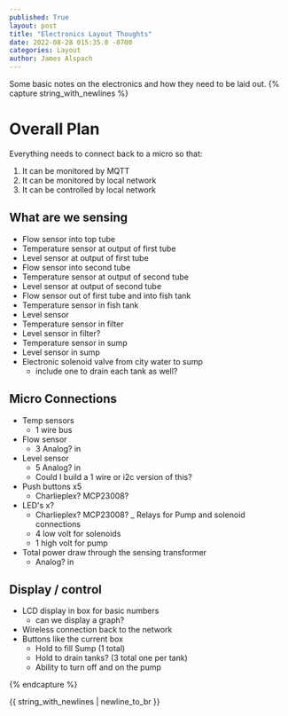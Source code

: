 ```yaml
---
published: True
layout: post
title: "Electronics Layout Thoughts"
date: 2022-08-28 015:35.0 -0700
categories: Layout
author: James Alspach
---
```

Some basic notes on the electronics and how they need to be laid out.
{% capture string_with_newlines %}
# Overall Plan
Everything needs to connect back to a micro so that:
1. It can be monitored by MQTT
2. It can be monitored by local network
3. It can be controlled by local network

## What are we sensing
- Flow sensor into top tube
- Temperature sensor at output of first tube
- Level sensor at output of first tube
- Flow sensor into second tube
- Temperature sensor at output of second tube
- Level sensor at output of second tube
- Flow sensor out of first tube and into fish tank
- Temperature sensor in fish tank
- Level sensor
- Temperature sensor in filter
- Level sensor in filter?
- Temperature sensor in sump
- Level sensor in sump
- Electronic solenoid valve from city water to sump
    - include one to drain each tank as well?  

## Micro Connections
- Temp sensors
    - 1 wire bus
- Flow sensor
    - 3 Analog? in
- Level sensor
    - 5 Analog? in
    - Could I build a 1 wire or i2c version of this?
- Push buttons x5
    - Charlieplex? MCP23008?
- LED's x?
    - Charlieplex? MCP23008?
_ Relays for Pump and solenoid connections
    - 4 low volt for solenoids
    - 1 high volt for pump
- Total power draw through the sensing transformer
    - Analog? in  

## Display / control
- LCD display in box for basic numbers
    - can we display a graph?
- Wireless connection back to the network
- Buttons like the current box
    - Hold to fill Sump (1 total)
    - Hold to drain tanks? (3 total one per tank)
    - Ability to turn off and on the pump




{% endcapture %}

{{ string_with_newlines | newline_to_br }}
